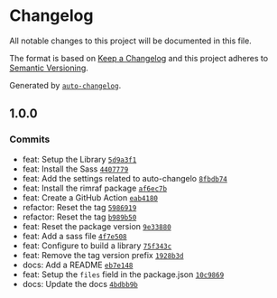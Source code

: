 # Changelog

All notable changes to this project will be documented in this file.

The format is based on [Keep a Changelog](https://keepachangelog.com/en/1.0.0/)
and this project adheres to [Semantic Versioning](https://semver.org/spec/v2.0.0.html).

Generated by [`auto-changelog`](https://github.com/CookPete/auto-changelog).

## 1.0.0

### Commits

- feat: Setup the Library [`5d9a3f1`](https://github.com/yushanwebdev/center-child/commit/5d9a3f163665d41261d4ebfeeb00a9b6957e6801)
- feat: Install the Sass [`4407779`](https://github.com/yushanwebdev/center-child/commit/4407779e00c9c3bbf495635f90f25cc97df7907e)
- feat: Add the settings related to auto-changelo [`8fbdb74`](https://github.com/yushanwebdev/center-child/commit/8fbdb7495776c1b9453a9954ac43ba5066f64749)
- feat: Install the rimraf package [`af6ec7b`](https://github.com/yushanwebdev/center-child/commit/af6ec7bc7feedd2158c0e61e446333cbc99762c5)
- feat: Create a GitHub Action [`eab4180`](https://github.com/yushanwebdev/center-child/commit/eab418091dd1fdb6358fa98e64b431433b0131ac)
- refactor: Reset the tag [`5986919`](https://github.com/yushanwebdev/center-child/commit/5986919e39b8d752fb30bac50fa65f3eba092cbb)
- refactor: Reset the tag [`b989b50`](https://github.com/yushanwebdev/center-child/commit/b989b5022086b1f2ce2b6450b728470ae80ac5bf)
- feat: Reset the package version [`9e33880`](https://github.com/yushanwebdev/center-child/commit/9e338800438a0e00664ed7ba37963612da71fd7a)
- feat: Add a sass file [`4f7e508`](https://github.com/yushanwebdev/center-child/commit/4f7e5082b3c1f7e2b6f6e9c12f9d3afb3f583e6d)
- feat: Configure to build a library [`75f343c`](https://github.com/yushanwebdev/center-child/commit/75f343c02691a4b9fa1594d24f96780147434c78)
- feat: Remove the tag version prefix [`1928b3d`](https://github.com/yushanwebdev/center-child/commit/1928b3df395c0f145c219f2d4fab04fd3d7925ca)
- docs: Add a README [`eb7e148`](https://github.com/yushanwebdev/center-child/commit/eb7e14869706290adb5d8b61151718669e3fc615)
- feat: Setup the `files` field in the package.json [`10c9869`](https://github.com/yushanwebdev/center-child/commit/10c986999bebad036bb8194c3caab7a286e347a7)
- docs: Update the docs [`4bdbb9b`](https://github.com/yushanwebdev/center-child/commit/4bdbb9b54c7f3ebe776271aff53dda3d55439f61)
